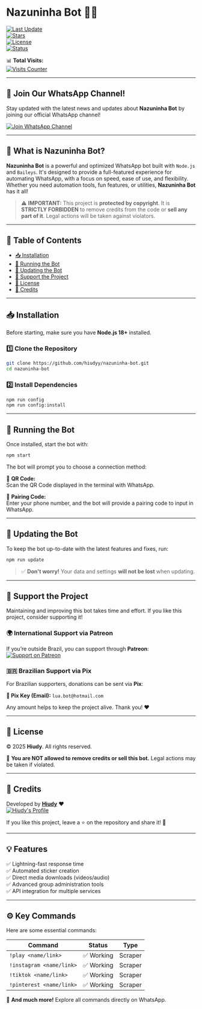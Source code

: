 # **Nazuninha Bot 🤖🚀**  
[![Last Update](https://img.shields.io/github/last-commit/hiudyy/nazuninha-bot)](https://github.com/hiudyy/nazuninha-bot)  
[![Stars](https://img.shields.io/github/stars/hiudyy/nazuninha-bot?color=yellow&label=Favorites&style=for-the-badge)](https://github.com/hiudyy/nazuninha-bot/stargazers)  
[![License](https://img.shields.io/badge/license-Copyright-red?style=for-the-badge)](LICENSE)  
[![Status](https://img.shields.io/badge/STATUS-ACTIVE-success?style=for-the-badge)](#)  

📊 **Total Visits:**  
[![Visits Counter](https://count.getloli.com/@nazuninha-bot?name=nazuninha-bot&theme=booru-lewd&padding=8&offset=0&align=top&scale=2&pixelated=1&darkmode=1)](#)  

---  

## 📢 **Join Our WhatsApp Channel!**  

Stay updated with the latest news and updates about **Nazuninha Bot** by joining our official WhatsApp channel!  

[![Join WhatsApp Channel](https://img.shields.io/badge/Join-WhatsApp-green?style=for-the-badge&logo=whatsapp)](https://whatsapp.com/channel/0029Vb6bZMrEQIaq4jzEPv40)

---

## 🤖 **What is Nazuninha Bot?**  

**Nazuninha Bot** is a powerful and optimized WhatsApp bot built with `Node.js` and `Baileys`. It's designed to provide a full-featured experience for automating WhatsApp, with a focus on speed, ease of use, and flexibility. Whether you need automation tools, fun features, or utilities, **Nazuninha Bot** has it all!  

> ⚠️ **IMPORTANT:** This project is **protected by copyright**. It is **STRICTLY FORBIDDEN** to remove credits from the code or **sell any part of it**. Legal actions will be taken against violators.  

---  

## 📜 **Table of Contents**  
- [📥 Installation](#-installation)  
- [🚀 Running the Bot](#-running-the-bot)  
- [🔄 Updating the Bot](#-updating-the-bot)  
- [💖 Support the Project](#-support-the-project)  
- [📜 License](#-license)  
- [👤 Credits](#-credits)  

---  

## 📥 **Installation**  

Before starting, make sure you have **Node.js 18+** installed.  

### **1️⃣ Clone the Repository**  
```sh  
git clone https://github.com/hiudyy/nazuninha-bot.git  
cd nazuninha-bot  
```  

### **2️⃣ Install Dependencies**  
```sh  
npm run config  
npm run config:install  
```  

---  

## 🚀 **Running the Bot**  

Once installed, start the bot with:  

```sh  
npm start  
```  

The bot will prompt you to choose a connection method:  

🔹 **QR Code:**  
Scan the QR Code displayed in the terminal with WhatsApp.  

🔹 **Pairing Code:**  
Enter your phone number, and the bot will provide a pairing code to input in WhatsApp.  

---  

## 🔄 **Updating the Bot**  

To keep the bot up-to-date with the latest features and fixes, run:  

```sh  
npm run update  
```  

> ✅ **Don't worry!** Your data and settings **will not be lost** when updating.  

---  

## 💖 **Support the Project**  

Maintaining and improving this bot takes time and effort. If you like this project, consider supporting it!  

### 🌍 **International Support via Patreon**  
If you’re outside Brazil, you can support through **Patreon**:  
[![Support on Patreon](https://img.shields.io/badge/Support-Patreon-orange?style=for-the-badge&logo=patreon)](https://patreon.com/hiudyy)  

### 🇧🇷 **Brazilian Support via Pix**  
For Brazilian supporters, donations can be sent via **Pix**:  

**🔹 Pix Key (Email):** `lua.bot@hotmail.com`  

Any amount helps to keep the project alive. Thank you! ❤️  

---  

## 📜 **License**  

© 2025 **Hiudy**. All rights reserved.  

🚨 **You are NOT allowed to remove credits or sell this bot.** Legal actions may be taken if violated.  

---  

## 👤 **Credits**  

Developed by [**Hiudy**](https://github.com/hiudyy) ❤️  
[![Hiudy's Profile](https://github-readme-stats.vercel.app/api?username=hiudyy&show_icons=true&theme=radical&locale=en)](https://github.com/hiudyy)  

If you like this project, leave a ⭐ on the repository and share it! 🚀  

---  

## 💡 **Features**  
✅ Lightning-fast response time  
✅ Automated sticker creation  
✅ Direct media downloads (videos/audio)  
✅ Advanced group administration tools  
✅ API integration for multiple services  

---

## ⚙️ **Key Commands**  
Here are some essential commands:

| **Command**               | **Status**     | **Type**   |
|---------------------------|----------------|------------|
| `!play <name/link>`        | ✅ Working     | Scraper    |
| `!instagram <name/link>`   | ✅ Working     | Scraper    |
| `!tiktok <name/link>`      | ✅ Working     | Scraper    |
| `!pinterest <name/link>`   | ✅ Working     | Scraper    |

📌 **And much more!** Explore all commands directly on WhatsApp.